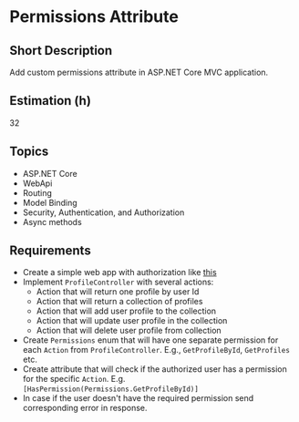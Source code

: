 # Permissions Attribute

## Short Description

Add custom permissions attribute in ASP.NET Core MVC application.

## Estimation (h)

32

## Topics

* ASP.NET Core
* WebApi
* Routing
* Model Binding
* Security, Authentication, and Authorization
* Async methods

## Requirements

* Create a simple web app with authorization like
  [this](https://docs.microsoft.com/en-us/aspnet/core/security/authorization/secure-data?view=aspnetcore-2.2)
* Implement `ProfileController` with several actions:
  * Action that will return one profile by user Id
  * Action that will return a collection of profiles
  * Action that will add user profile to the collection
  * Action that will update user profile in the collection
  * Action that will delete user profile from collection
* Create `Permissions` enum that will have one separate permission for each `Action` from `ProfileController`. E.g.,
  `GetProfileById`, `GetProfiles` etc.
* Create attribute that will check if the authorized user has a permission for the specific `Action`. E.g.
  `[HasPermission(Permissions.GetProfileById)]`
* In case if the user doesn't have the required permission send corresponding error in response.
